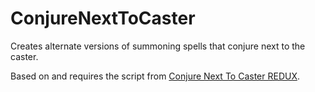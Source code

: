 # ConjureNextToCaster

Creates alternate versions of summoning spells that conjure next to the caster.

Based on and requires the script from [Conjure Next To Caster REDUX](https://www.nexusmods.com/skyrimspecialedition/mods/28932).
